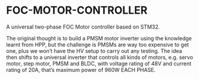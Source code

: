 # FOC-MOTOR-CONTROLLER
A universal two-phase FOC Motor controller based on STM32.

The original thought is to build a PMSM motor inverter using the knowledge learnt from HPP, but the challenge is PMSMs are way too expensive to get one, plus we won’t have the HV setup to carry out any testing. The idea then shifts to a universal inverter that controls all kinds of motors, e.g. servo motor, step motor, PMSM and BLDC, with voltage rating of 48V and current rating of 20A, that’s maximum power of 960W EACH PHASE. 
